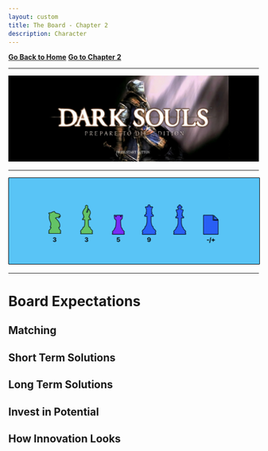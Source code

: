```yaml
---
layout: custom
title: The Board - Chapter 2
description: Character
---
```


<!--- https://darksouls.wiki.fextralife.com/Character+Information --->

<div class="nav-buttons">
  <a href="/pages/thesis-the-core-five" class="ds-button left-button"><strong>Go Back to Home</strong></a>
  <a href="/pages/thesis-the-core-five-1" class="ds-button right-button"><strong>Go to Chapter 2</strong></a>
</div>

---

<img class="myImg" src="../images/interviews/main-menu.png" alt="main-menu" style="cursor: pointer;">

---

<img class="myImg" src="../images/headers/cian-chess-board.png" alt="cian-chess-board" style="border: 1px solid #000; border-radius: 1px; padding: 0px; cursor: pointer;">

---

# Board Expectations

## Matching

## Short Term Solutions

## Long Term Solutions

## Invest in Potential

## How Innovation Looks